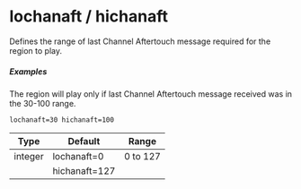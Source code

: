 ---
---
# lochanaft / hichanaft

Defines the range of last Channel Aftertouch message required for the region to play.

##### Examples

The region will play only if last Channel Aftertouch message received was
in the 30-100 range.

```
lochanaft=30 hichanaft=100
```

| Type    | Default       | Range    |
| ---     | ---           | ---      |
| integer | lochanaft=0   | 0 to 127 |
|         | hichanaft=127 |          |

